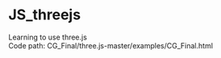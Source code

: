 # JS_threejs
Learning to use three.js<br>
Code path: CG_Final/three.js-master/examples/CG_Final.html
